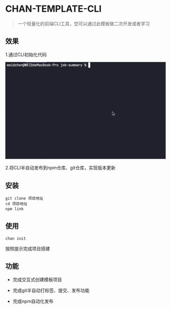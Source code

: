 # CHAN-TEMPLATE-CLI
> 一个轻量化的前端CLI工具，您可以通过此模板做二次开发或者学习

## 效果

1.通过CLI初始化代码

![CLI-拉取项目效果预览展示](https://github.com/chanwaidung/job-summary/blob/main/static/cli-pull-coding.gif?raw=true)

2.将CLI半自动发布到npm仓库、git仓库，实现版本更新


## 安装

```shell
git clone 项目地址
cd 项目地址
npm link
```

## 使用
```shell
chan init
```
按照提示完成项目搭建

## 功能
  
- 完成交互式创建模板项目

- 完成git半自动打标签、提交、发布功能

- 完成npm自动化发布
